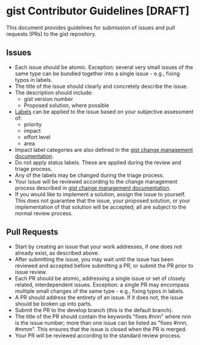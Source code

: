 gist Contributor Guidelines [DRAFT]
=====

This document provides guidelines for submission of issues and pull requests (PRs) to the gist repository.

Issues
-----

- Each issue should be atomic. Exception: several very small issues of the same type can be bundled together into a single issue - e.g., fixing typos in labels.
- The title of the issue should clearly and concretely describe the issue. 
- The description should include:
  - gist version number
  - Proposed solution, where possible
- [Labels](https://github.com/semanticarts/gist/labels) can be applied to the issue based on your subjective assessment of:
  - priority
  - impact 
  - effort level
  - area
- Impact label categories are also defined in the [gist change management documentation](gistChangeManagementProcess.md).
- Do not apply status labels. These are applied during the review and triage process.
- Any of the labels may be changed during the triage process.
- Your issue will be reviewed according to the change management process described in [gist change management documentation](gistChangeManagementProcess.md).
- If you would like to implement a solution, assign the issue to yourself. This does not guarantee that the issue, your proposed solution, or your implementation of that solution will be accepted; all are subject to the normal review process. 

 


Pull Requests 
-----

- Start by creating an issue that your work addresses, if one does not already exist, as described above.
- After submitting the issue, you may wait until the issue has been reviewed and accepted before submitting a PR, or submit the PR prior to issue review.
- Each PR should be atomic, addressing a single issue or set of closely related, interdependent issues. Exception: a single PR may encompass multiple small changes of the same type - e.g., fixing typos in labels.
- A PR should address the entirety of an issue. If it does not, the issue should be broken up into parts.
- Submit the PR to the develop branch (this is the default branch).
- The title of the PR should contain the keywords "fixes #nnn" where nnn is the issue number; more than one issue can be listed as "fixes #nnn, #mmm". This ensures that the issue is closed when the PR is merged.
- Your PR will be reviewed according to the standard review process.


